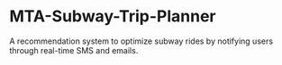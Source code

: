 # MTA-Subway-Trip-Planner

A recommendation system to optimize subway rides by notifying users through real-time SMS and emails.
